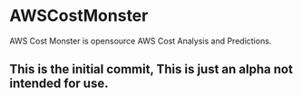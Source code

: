 # AWSCostMonster
AWS Cost Monster is opensource AWS Cost Analysis and Predictions.

## This is the initial commit, This is just an alpha not intended for use.